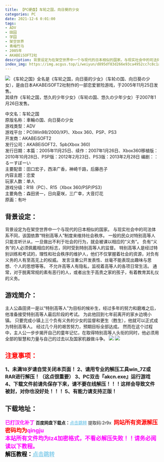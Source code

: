 ```yaml
---
title: 【PC硬盘】车轮之国，向日葵的少女
categories: PC
date: 2021-12-6 0:01:00
tags:
- ADV
- 田园
- 学园
- 架空世界
- 青梅竹马
- 2005年
- AKABEiSOFT2社
description: 背景设定为在架空世界中一个与现代的日本相似的国家。与现实社会中的司法体系不同，该国依靠“特别高等人”制度来维持社会秩序。一般的民众对特别高等人只能言听计从，一旦做出不利于社会的行为，就会被课以相应的“义务”。
index_img: https://img.acgus.top/i/weiyun/d895df83d266e93ca4952cc7c8c1a8393d3704e6ce30eb80e85738d377a1f8342620de0391097867e0035e8d8ab33fcd.webp
---
```

![](https://img.acgus.top/i/weiyun/d895df83d266e93ca4952cc7c8c1a8393d3704e6ce30eb80e85738d377a1f8342620de0391097867e0035e8d8ab33fcd.webp)
《车轮之国》全名是《车轮之国，向日葵的少女》（车轮の国、向日葵の少女），是由日本AKABEiSOFT2社制作的一部恋爱冒险游戏，于2005年11月25日发售。     
其续作《车轮之国，悠久的少年少女》（车轮の国、悠久の少年少女）于2007年1月26日发售。     

中文名：车轮之国     
原版名称：車輪の国、向日葵の少女     
游戏类型：ADV     
游戏平台：PC(Win98/2000/XP)、Xbox 360、PSP、PS3     
开发商：AKABEiSOFT2     
发行公司：AKABEiSOFT2、5pb(Xbox 360)     
发行日期：本篇：2005年11月25日、续作：2007年1月26日、Xbox360移植版：2010年10月28日、PSP版：2012年2月23日、PS3版：2013年2月28日
编剧：：るーすぼーい     
主要配音：田口宏子，西泽广香，神崎千路，后藤邑子          
内容主题：恋爱     
玩家人数：单人     
游戏分级：R18（PC）、R15（Xbox 360/PSP/PS3）     
主要角色：森田贤一，日向夏咲，三广幸，大音灯花     
原画：有叶     

## **背景设定：**
背景设定为在架空世界中一个与现代的日本相似的国家。
与现实社会中的司法体系不同，该国依靠“特别高等人”制度来维持社会秩序。
一般的民众对特别高等人只能言听计从，一旦做出不利于社会的行为，就会被课以相应的“义务”。
负有“义务”的人必须佩戴相应的标志，同时受到特别高等人的监督。
特别高等人是经过特别训练和考试的，理性和社会秩序的维护人，他们不仅掌握着社会的资源，对负有义务的人有至高无上的权威。
发言注重公开发表性、丝毫不能表现出趣味与思想、个人的思想等等。
不允许高等人有隐私，监视着高等人的各项日常生活。
通常，对于脱离常规的素有恶行的人，或者出生于高贵之家的孩子，有着教育其礼仪的义务。

## 游戏简介：
主人公森田贤一是以“特别高等人”为目标的候补生，经过多年的努力和磨难之后，他准备接受特别高等人最后阶段的考试。
为此他回到七年前离开的家乡边境小镇。
只要完成小镇上三个负有义务的少女的监督和更生（甦生），他就可以正式成为特别高等人。
经过几个月的艰苦努力，预期目标全部达成。
然而在这个过程中，主人公一步步揭开自己的童年记忆，在取得特别高等人头衔的同时，他必须用全部的智慧和力量与自己的过去以及国家机器做斗争。
![](https://img.acgus.top/i/weiyun/731b513c160263e1a00418e48a17e295e470c14f7d4efb28aa8324ee8beab38771ee8c2fb48d66e9b8d376daf4dc9f87.webp)
![](https://img.acgus.top/i/weiyun/ca308270fa2511fb457957409171f93d68b9e16d2cbe38b687df34ef6c333fad55c30c6c96bd6202f5c3876e61b87bc6.webp)





## <font color=#FF0000 >注意事项：</font>
<font size=3><b>1、未满18岁请自觉关闭本页面！
2、请用专业的解压工具win_7Z或RAR进行解压！（这点很重要）
3、PC双击『akcn.exe』运行游戏
4、下载文件前请先保存下来，请不要在线解压！！！这样会导致文件被封，对你也没好处！！！
5、有能力请支持正版！</b></font>

## 下载地址：
<font color=#FF00FF size=3>**已打汉化补丁**</font>
<b>百度网盘下载点：</b><a href="https://pan.baidu.com/s/13umTZfwEucx_tklm48LV3Q?pwd=2r9x" style="color: #87CEEB;"><b>点击跳转</b></a> 提取码:2r9x
<a style="padding: 0" href="https://post.qingju.org/AD/"><img style="max-width:100%" src="https://img.acgus.top/i/2024/07/478f689b8021d8d499ab43d21acf137a.gif" alt=""></a>
<b><font color=#FF0000 size=4>网站所有资源解压密码均为</b></font><b><font color=#FF00FF size=4>qingju</font><font color=#FF0000 ></font></b><br><b><font color=#FF00FF size=4>本站所有文件均为lz4加密格式，不看必解压失败！！请务必阅读以下教程。</b></font><br><b><font color=#000 size=4>解压教程：</b><a href="https://post.qingju.org/tutorial/000/" style="color: #87CEEB;"><b>点击跳转</b></a>